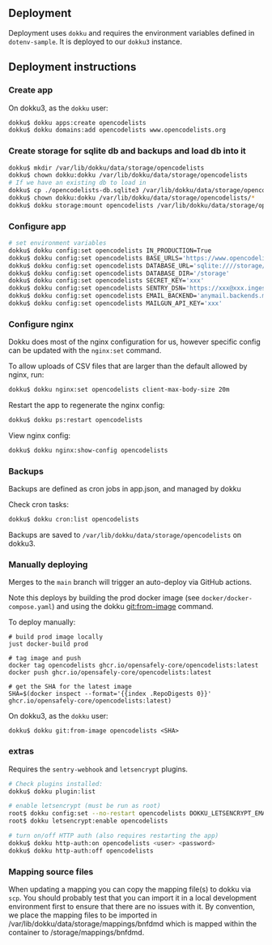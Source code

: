 ## Deployment

Deployment uses `dokku` and requires the environment variables defined in `dotenv-sample`.
It is deployed to our `dokku3` instance.

## Deployment instructions

### Create app

On dokku3, as the `dokku` user:

```sh
dokku$ dokku apps:create opencodelists
dokku$ dokku domains:add opencodelists www.opencodelists.org
```

### Create storage for sqlite db and backups and load db into it
```sh
dokku$ mkdir /var/lib/dokku/data/storage/opencodelists
dokku$ chown dokku:dokku /var/lib/dokku/data/storage/opencodelists
# If we have an existing db to load in
dokku$ cp ./opencodelists-db.sqlite3 /var/lib/dokku/data/storage/opencodelists/db.sqlite3
dokku$ chown dokku:dokku /var/lib/dokku/data/storage/opencodelists/*
dokku$ dokku storage:mount opencodelists /var/lib/dokku/data/storage/opencodelists/:/storage
```

### Configure app

```sh
# set environment variables
dokku$ dokku config:set opencodelists IN_PRODUCTION=True
dokku$ dokku config:set opencodelists BASE_URLS='https://www.opencodelists.org'
dokku$ dokku config:set opencodelists DATABASE_URL='sqlite:////storage/db.sqlite3'
dokku$ dokku config:set opencodelists DATABASE_DIR='/storage'
dokku$ dokku config:set opencodelists SECRET_KEY='xxx'
dokku$ dokku config:set opencodelists SENTRY_DSN='https://xxx@xxx.ingest.sentry.io/xxx'
dokku$ dokku config:set opencodelists EMAIL_BACKEND='anymail.backends.mailgun.EmailBackend'
dokku$ dokku config:set opencodelists MAILGUN_API_KEY='xxx'
```

### Configure nginx
Dokku does most of the nginx configuration for us, however specific config can be updated
with the `nginx:set` command.

To allow uploads of CSV files that are larger than the default allowed by nginx, run:

```sh
dokku$ dokku nginx:set opencodelists client-max-body-size 20m
```

Restart the app to regenerate the nginx config:
```sh
dokku$ dokku ps:restart opencodelists
```

View nginx config:
```sh
dokku$ dokku nginx:show-config opencodelists
```

### Backups
Backups are defined as cron jobs in app.json, and managed by dokku

Check cron tasks:
```sh
dokku$ dokku cron:list opencodelists
```

Backups are saved to `/var/lib/dokku/data/storage/opencodelists` on dokku3.

### Manually deploying

Merges to the `main` branch will trigger an auto-deploy via GitHub actions.

Note this deploys by building the prod docker image (see `docker/docker-compose.yaml`) and using the dokku [git:from-image](https://dokku.com/docs/deployment/methods/git/#initializing-an-app-repository-from-a-docker-image) command.

To deploy manually:

```
# build prod image locally
just docker-build prod

# tag image and push
docker tag opencodelists ghcr.io/opensafely-core/opencodelists:latest
docker push ghcr.io/opensafely-core/opencodelists:latest

# get the SHA for the latest image
SHA=$(docker inspect --format='{{index .RepoDigests 0}}' ghcr.io/opensafely-core/opencodelists:latest)
```

On dokku3, as the `dokku` user:
```
dokku$ dokku git:from-image opencodelists <SHA>
```

### extras

Requires the `sentry-webhook` and `letsencrypt` plugins.


```sh
# Check plugins installed:
dokku$ dokku plugin:list

# enable letsencrypt (must be run as root)
root$ dokku config:set --no-restart opencodelists DOKKU_LETSENCRYPT_EMAIL=<e-mail>
root$ dokku letsencrypt:enable opencodelists

# turn on/off HTTP auth (also requires restarting the app)
dokku$ dokku http-auth:on opencodelists <user> <password>
dokku$ dokku http-auth:off opencodelists
```

### Mapping source files

When updating a mapping you can copy the mapping file(s) to dokku via `scp`.
You should probably test that you can import it in a local development
environment first to ensure that there are no issues with it. By convention, we
place the mapping files to be imported in
/var/lib/dokku/data/storage/mappings/bnfdmd which is mapped within the
container to /storage/mappings/bnfdmd.
